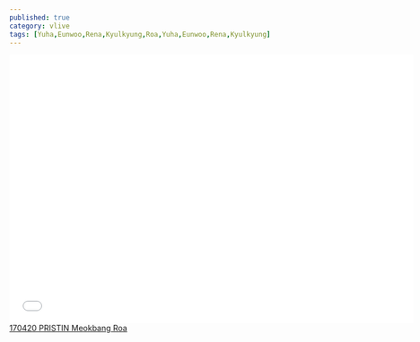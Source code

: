 ```yaml
---
published: true
category: vlive
tags: [Yuha,Eunwoo,Rena,Kyulkyung,Roa,Yuha,Eunwoo,Rena,Kyulkyung]
---
```

<iframe frameborder="0" width="720" height="480" src="BLAH" allowfullscreen></iframe><br /><a href="" target="_blank">170420 PRISTIN Meokbang Roa</a>